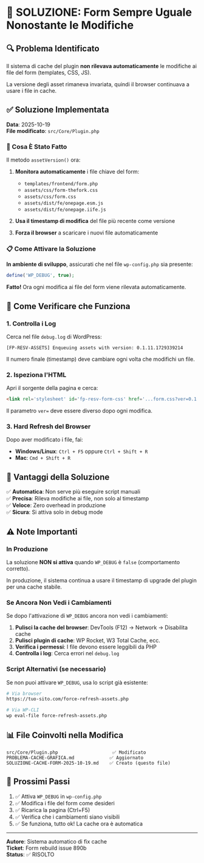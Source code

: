 # 🎯 SOLUZIONE: Form Sempre Uguale Nonostante le Modifiche

## 🔍 Problema Identificato

Il sistema di cache del plugin **non rilevava automaticamente** le modifiche ai file del form (templates, CSS, JS).

La versione degli asset rimaneva invariata, quindi il browser continuava a usare i file in cache.

## ✅ Soluzione Implementata

**Data**: 2025-10-19  
**File modificato**: `src/Core/Plugin.php`

### 🔧 Cosa È Stato Fatto

Il metodo `assetVersion()` ora:

1. **Monitora automaticamente** i file chiave del form:
   - `templates/frontend/form.php`
   - `assets/css/form-thefork.css`
   - `assets/css/form.css`
   - `assets/dist/fe/onepage.esm.js`
   - `assets/dist/fe/onepage.iife.js`

2. **Usa il timestamp di modifica** del file più recente come versione

3. **Forza il browser** a scaricare i nuovi file automaticamente

### 📋 Come Attivare la Soluzione

**In ambiente di sviluppo**, assicurati che nel file `wp-config.php` sia presente:

```php
define('WP_DEBUG', true);
```

**Fatto!** Ora ogni modifica ai file del form viene rilevata automaticamente.

## 🧪 Come Verificare che Funziona

### 1. Controlla i Log

Cerca nel file `debug.log` di WordPress:

```
[FP-RESV-ASSETS] Enqueuing assets with version: 0.1.11.1729339214
```

Il numero finale (timestamp) deve cambiare ogni volta che modifichi un file.

### 2. Ispeziona l'HTML

Apri il sorgente della pagina e cerca:

```html
<link rel='stylesheet' id='fp-resv-form-css' href='...form.css?ver=0.1.11.1729339214' />
```

Il parametro `ver=` deve essere diverso dopo ogni modifica.

### 3. Hard Refresh del Browser

Dopo aver modificato i file, fai:
- **Windows/Linux**: `Ctrl + F5` oppure `Ctrl + Shift + R`
- **Mac**: `Cmd + Shift + R`

## 🎯 Vantaggi della Soluzione

✅ **Automatica**: Non serve più eseguire script manuali  
✅ **Precisa**: Rileva modifiche ai file, non solo al timestamp  
✅ **Veloce**: Zero overhead in produzione  
✅ **Sicura**: Si attiva solo in debug mode  

## ⚠️ Note Importanti

### In Produzione

La soluzione **NON si attiva** quando `WP_DEBUG` è `false` (comportamento corretto).

In produzione, il sistema continua a usare il timestamp di upgrade del plugin per una cache stabile.

### Se Ancora Non Vedi i Cambiamenti

Se dopo l'attivazione di `WP_DEBUG` ancora non vedi i cambiamenti:

1. **Pulisci la cache del browser**: DevTools (F12) → Network → Disabilita cache
2. **Pulisci plugin di cache**: WP Rocket, W3 Total Cache, ecc.
3. **Verifica i permessi**: I file devono essere leggibili da PHP
4. **Controlla i log**: Cerca errori nel `debug.log`

### Script Alternativi (se necessario)

Se non puoi attivare `WP_DEBUG`, usa lo script già esistente:

```bash
# Via browser
https://tuo-sito.com/force-refresh-assets.php

# Via WP-CLI
wp eval-file force-refresh-assets.php
```

## 📊 File Coinvolti nella Modifica

```
src/Core/Plugin.php                    ✅ Modificato
PROBLEMA-CACHE-GRAFICA.md             ✅ Aggiornato
SOLUZIONE-CACHE-FORM-2025-10-19.md    ✅ Creato (questo file)
```

## 🚀 Prossimi Passi

1. ✅ Attiva `WP_DEBUG` in `wp-config.php`
2. ✅ Modifica i file del form come desideri
3. ✅ Ricarica la pagina (Ctrl+F5)
4. ✅ Verifica che i cambiamenti siano visibili
5. ✅ Se funziona, tutto ok! La cache ora è automatica

---

**Autore**: Sistema automatico di fix cache  
**Ticket**: Form rebuild issue 890b  
**Status**: ✅ RISOLTO
